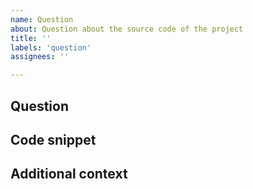```yaml
---
name: Question
about: Question about the source code of the project
title: ''
labels: 'question'
assignees: ''

---
```

<!--
If your question is not related to the source code of HADDOCK3, please use the forum instead: https://ask.bioexcel.eu/c/haddock
-->

## **Question**
<!-- Please write your question about the source code below. -->

## **Code snippet**
<!-- Please provide the code snippet related to your question -->

## **Additional context**
<!-- Please add any other context about the question that might be relevant here. -->
